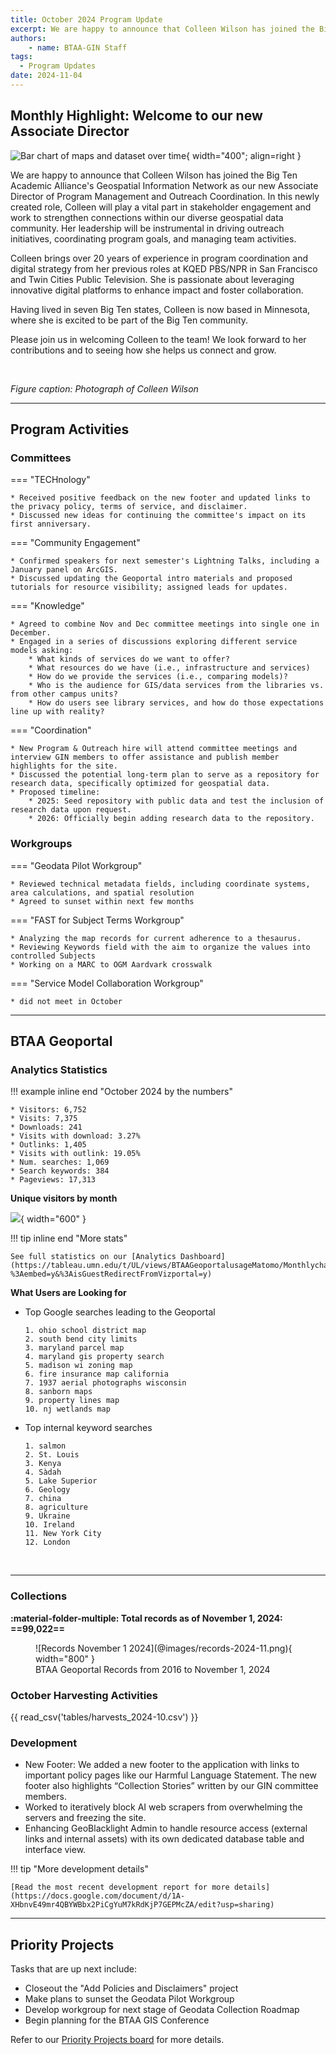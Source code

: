 ```yaml
---
title: October 2024 Program Update
excerpt: We are happy to announce that Colleen Wilson has joined the Big Ten Academic Alliance's Geospatial Information Network as our new Associate Director of Program Management and Outreach Coordination. In this newly created role, Colleen will play a vital part in stakeholder engagement and work to strengthen connections within our diverse geospatial data community. Her leadership will be instrumental in driving outreach initiatives, coordinating program goals, and managing team activities.
authors:
    - name: BTAA-GIN Staff
tags:
  - Program Updates
date: 2024-11-04
---
```



## Monthly Highlight: Welcome to our new Associate Director

![Bar chart of maps and dataset over time](@images/wilson-colleen.jpeg){ width="400"; align=right }

We are happy to announce that Colleen Wilson has joined the Big Ten Academic Alliance's Geospatial Information Network as our new Associate Director of Program Management and Outreach Coordination. In this newly created role, Colleen will play a vital part in stakeholder engagement and work to strengthen connections within our diverse geospatial data community. Her leadership will be instrumental in driving outreach initiatives, coordinating program goals, and managing team activities.

<!-- more -->

Colleen brings over 20 years of experience in program coordination and digital strategy from her previous roles at KQED PBS/NPR in San Francisco and Twin Cities Public Television. She is passionate about leveraging innovative digital platforms to enhance impact and foster collaboration.

Having lived in seven Big Ten states, Colleen is now based in Minnesota, where she is excited to be part of the Big Ten community.

Please join us in welcoming Colleen to the team! We look forward to her contributions and to seeing how she helps us connect and grow.


<br clear="left"/>

*Figure caption: Photograph of Colleen Wilson*

<hr>

## Program Activities

### Committees

<div class="grid" markdown>

=== "TECHnology"

    * Received positive feedback on the new footer and updated links to the privacy policy, terms of service, and disclaimer.
    * Discussed new ideas for continuing the committee's impact on its first anniversary.



=== "Community Engagement"

    * Confirmed speakers for next semester's Lightning Talks, including a January panel on ArcGIS.
    * Discussed updating the Geoportal intro materials and proposed tutorials for resource visibility; assigned leads for updates.

=== "Knowledge"

    * Agreed to combine Nov and Dec committee meetings into single one in December.
    * Engaged in a series of discussions exploring different service models asking: 
		* What kinds of services do we want to offer?
		* What resources do we have (i.e., infrastructure and services) 
		* How do we provide the services (i.e., comparing models)?
		* Who is the audience for GIS/data services from the libraries vs. from other campus units? 
		* How do users see library services, and how do those expectations line up with reality?

=== "Coordination"

	* New Program & Outreach hire will attend committee meetings and interview GIN members to offer assistance and publish member highlights for the site.
	* Discussed the potential long-term plan to serve as a repository for research data, specifically optimized for geospatial data.
	* Proposed timeline:
		* 2025: Seed repository with public data and test the inclusion of research data upon request.
		* 2026: Officially begin adding research data to the repository.

</div>

### Workgroups

<div class="grid" markdown>

=== "Geodata Pilot Workgroup"

	* Reviewed technical metadata fields, including coordinate systems, area calculations, and spatial resolution
	* Agreed to sunset within next few months

=== "FAST for Subject Terms Workgroup"

	* Analyzing the map records for current adherence to a thesaurus.
	* Reviewing Keywords field with the aim to organize the values into controlled Subjects
	* Working on a MARC to OGM Aardvark crosswalk

=== "Service Model Collaboration Workgroup"

	* did not meet in October	
	
	
</div>
<hr>


## BTAA Geoportal 

### Analytics Statistics

!!! example inline end "October 2024 by the numbers"

    * Visitors:	6,752
    * Visits: 7,375
    * Downloads: 241	 
    * Visits with download: 3.27%	
    * Outlinks: 1,405
    * Visits with outlink: 19.05%
    * Num. searches: 1,069
    * Search keywords: 384
    * Pageviews: 17,313


**Unique visitors by month**

![](@images/2024-10-monthly-users.png){ width="600" }


!!! tip inline end "More stats"

    See full statistics on our [Analytics Dashboard](https://tableau.umn.edu/t/UL/views/BTAAGeoportalusageMatomo/Monthlycharts?%3Aembed=y&%3AisGuestRedirectFromVizportal=y)


**What Users are Looking for**

<div class="grid cards" markdown>

-   Top Google searches leading to the Geoportal

		1. ohio school district map
		2. south bend city limits
		3. maryland parcel map
		4. maryland gis property search
		5. madison wi zoning map
		6. fire insurance map california
		7. 1937 aerial photographs wisconsin
		8. sanborn maps
		9. property lines map
		10. nj wetlands map

-   Top internal keyword searches

		1. salmon
		2. St. Louis
		3. Kenya
		4. Sàdah
		5. Lake Superior
		6. Geology
		7. china
		8. agriculture
		9. Ukraine
		10. Ireland
		11. New York City
		12. London 

</div>

<br clear="left"/>

---

### Collections

**:material-folder-multiple: Total records as of November 1, 2024: ==99,022==**

<figure markdown="span">
  ![Records November 1 2024](@images/records-2024-11.png){ width="800" }
  <figcaption>BTAA Geoportal Records from 2016 to 
November 1, 2024</figcaption>
</figure>


### October Harvesting Activities

{{ read_csv('tables/harvests_2024-10.csv') }}

### Development

* New Footer: We added a new footer to the application with links to important policy pages like our Harmful Language Statement. The new footer also highlights “Collection Stories” written by our GIN committee members.
* Worked to iteratively block AI web scrapers from overwhelming the servers and freezing the site.
* Enhancing GeoBlacklight Admin to handle resource access (external links and internal assets) with its own dedicated database table and interface view.

!!! tip "More development details"

	[Read the most recent development report for more details](https://docs.google.com/document/d/1A-XHbnvE49mr4QBYWBbx2PiCgYuM7kRdKjP7GEPMcZA/edit?usp=sharing)

---

## Priority Projects

Tasks that are up next include:

* Closeout the "Add Policies and Disclaimers" project
* Make plans to sunset the Geodata Pilot Workgroup
* Develop workgroup for next stage of Geodata Collection Roadmap
* Begin planning for the BTAA GIS Conference

Refer to our [Priority Projects board](https://github.com/orgs/geobtaa/projects/22/views/5) for more details.

